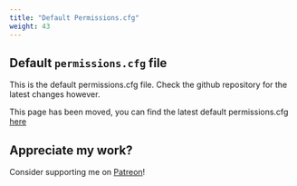 ```yaml
---
title: "Default Permissions.cfg"
weight: 43
---
```


## Default `permissions.cfg` file

This is the default permissions.cfg file. Check the github repository for the latest changes however.

This page has been moved, you can find the latest default permissions.cfg [here](https://github.com/TomGrobbe/vMenu/blob/production/vMenuServer/config/permissions.cfg)

## Appreciate my work?
Consider supporting me on [<i class='fab fa-patreon'></i> Patreon](https://www.patreon.com/vespura)!
